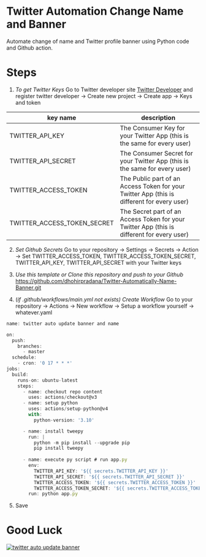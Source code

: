 # Twitter Automation Change Name and Banner

Automate change of name and Twitter profile banner using Python code and Github action.

# Steps
1. *To get Twitter Keys*
Go to Twitter developer site [Twitter Developer](https://developer.twitter.com "Twitter Developer") and register twitter developer -> Create new project -> Create app -> Keys and token

|key name|description|
|--------|--------------|
|TWITTER\_API\_KEY|The Consumer Key for your Twitter App (this is the same for every user)|
|TWITTER\_API\_SECRET|The Consumer Secret for your Twitter App (this is the same for every user)|
|TWITTER\_ACCESS\_TOKEN|The Public part of an Access Token for your Twitter App (this is different for every user)|
|TWITTER\_ACCESS\_TOKEN\_SECRET|The Secret part of an Access Token for your Twitter App (this is different for every user)|

2. *Set Github Secrets*
Go to your repository -> Settings -> Secrets -> Action -> Set TWITTER_ACCESS_TOKEN, TWITTER_ACCESS_TOKEN_SECRET, TWITTER_API_KEY, TWITTER_API_SECRET with your Twitter keys

3. *Use this template or Clone this repository and push to your Github*
https://github.com/dhohirpradana/Twitter-Automatically-Name-Banner.git

4. (*if .github/workflows/main.yml not exists)* *Create Workflow*
Go to your repository -> Actions -> New workflow -> Setup a workflow yourself -> whatever.yaml

```javascript
name: twitter auto update banner and name

on:
  push:
    branches:
      - master
  schedule:
    - cron: '0 17 * * *'
jobs:
  build:
    runs-on: ubuntu-latest
    steps:
      - name: checkout repo content
        uses: actions/checkout@v3
      - name: setup python
        uses: actions/setup-python@v4
        with:
          python-version: '3.10'

      - name: install tweepy
        run: |
          python -m pip install --upgrade pip
          pip install tweepy
          
      - name: execute py script # run app.py
        env:
          TWITTER_API_KEY: '${{ secrets.TWITTER_API_KEY }}'
          TWITTER_API_SECRET: '${{ secrets.TWITTER_API_SECRET }}'
          TWITTER_ACCESS_TOKEN: '${{ secrets.TWITTER_ACCESS_TOKEN }}'
          TWITTER_ACCESS_TOKEN_SECRET: '${{ secrets.TWITTER_ACCESS_TOKEN_SECRET }}'
        run: python app.py
```

5. Save

# Good Luck

[![twitter auto update banner](https://github.com/dhohirpradana/twitter-banner/actions/workflows/main.yml/badge.svg)](https://github.com/dhohirpradana/twitter-banner/actions/workflows/main.yml)
